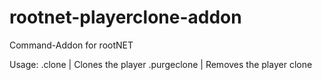 # rootnet-playerclone-addon
Command-Addon for rootNET

Usage:
.clone | Clones the player
.purgeclone | Removes the player clone
